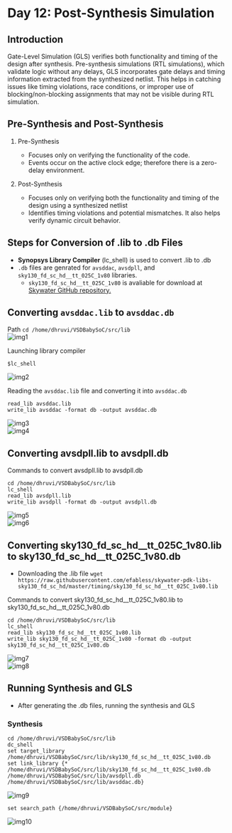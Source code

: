 # Day 12: Post-Synthesis Simulation

## Introduction 
Gate-Level Simulation (GLS) verifies both functionality and timing of the design after synthesis.  Pre-synthesis simulations (RTL simulations), which validate logic without any delays, GLS incorporates gate delays and timing information extracted from the synthesized netlist. This helps in catching issues like timing violations, race conditions, or improper use of blocking/non-blocking assignments that may not be visible during RTL simulation.

##  Pre-Synthesis and Post-Synthesis

  1. Pre-Synthesis
      * Focuses only on verifying the functionality of the code.
      * Events occur on the active clock edge; therefore there is a zero-delay environment. 

  2. Post-Synthesis
      * Focuses only on verifying both the functionality and timing of the design using a synthesized netlist
      * Identifies timing violations and potential mismatches. It also helps verify dynamic circuit behavior.

## Steps for Conversion of .lib to .db Files

*  **Synopsys Library Compiler** (lc_shell) is used to convert  .lib to .db
* `.db` files are genrated for `avsddac`, `avsdpll`, and `sky130_fd_sc_hd__tt_025C_1v80` libraries.
  * `sky130_fd_sc_hd__tt_025C_1v80` is avaliable for download at [Skywater GitHub repository.](https://github.com/efabless/skywater-pdk-libs-sky130_fd_sc_hd/tree/master/timing)

## Converting `avsddac.lib` to `avsddac.db`

Path `cd /home/dhruvi/VSDBabySoC/src/lib `  
![img1]()    

Launching library compiler 
```
$lc_shell
```
![img2]()  

Reading the `avsddac.lib` file and converting it into `avsddac.db`

```
read_lib avsddac.lib
write_lib avsddac -format db -output avsddac.db
```
![img3]()  
![img4]()  

## Converting avsdpll.lib to avsdpll.db

Commands to convert avsdpll.lib to avsdpll.db
```
cd /home/dhruvi/VSDBabySoC/src/lib
lc_shell
read_lib avsdpll.lib
write_lib avsdpll -format db -output avsdpll.db
```
![img5]()  
![img6]()  

## Converting sky130_fd_sc_hd__tt_025C_1v80.lib to sky130_fd_sc_hd__tt_025C_1v80.db  

* Downloading the .lib file
`wget https://raw.githubusercontent.com/efabless/skywater-pdk-libs-sky130_fd_sc_hd/master/timing/sky130_fd_sc_hd__tt_025C_1v80.lib`

Commands to convert sky130_fd_sc_hd__tt_025C_1v80.lib to sky130_fd_sc_hd__tt_025C_1v80.db
```
cd /home/dhruvi/VSDBabySoC/src/lib
lc_shell
read_lib sky130_fd_sc_hd__tt_025C_1v80.lib
write_lib sky130_fd_sc_hd__tt_025C_1v80 -format db -output sky130_fd_sc_hd__tt_025C_1v80.db
```
![img7]()  
![img8]()  

## Running Synthesis and GLS
* After generating the .db files, running the synthesis and GLS

### Synthesis 

```
cd /home/dhruvi/VSDBabySoC/src/lib
dc_shell
set target_library /home/dhruvi/VSDBabySoC/src/lib/sky130_fd_sc_hd__tt_025C_1v80.db
set link_library {* /home/dhruvi/VSDBabySoC/src/lib/sky130_fd_sc_hd__tt_025C_1v80.db /home/dhruvi/VSDBabySoC/src/lib/avsdpll.db /home/dhruvi/VSDBabySoC/src/lib/avsddac.db}
```
![img9]()  

```
set search_path {/home/dhruvi/VSDBabySoC/src/module}

````
![img10]()  
